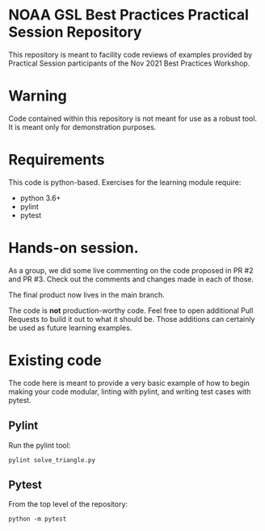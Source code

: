 # NOAA GSL Best Practices Practical Session Repository
This repository is meant to facility code reviews of examples provided
by Practical Session participants of the Nov 2021 Best Practices
Workshop.

# Warning
Code contained within this repository is not meant for use as a robust
tool. It is meant only for demonstration purposes.

# Requirements
This code is python-based. Exercises for the learning module require:

- python 3.6+
- pylint
- pytest

# Hands-on session.
As a group, we did some live commenting on the code proposed in PR #2
and PR #3. Check out the comments and changes made in each of those.

The final product now lives in the main branch.

The code is **not** production-worthy code. Feel free to open
additional Pull Requests to build it out to what it should be. Those
additions can certainly be used as future learning examples.


# Existing code
The code here is meant to provide a very basic example of how to begin
making your code modular, linting with pylint, and writing test cases
with pytest.

## Pylint
Run the pylint tool:

```
pylint solve_triangle.py
```

## Pytest
From the top level of the repository:

```
python -m pytest
```
